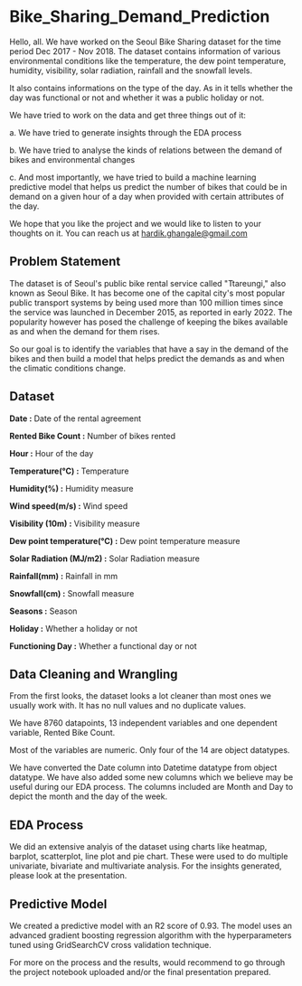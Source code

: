 # Bike_Sharing_Demand_Prediction

Hello, all. We have worked on the Seoul Bike Sharing dataset for the time period Dec 2017 - Nov 2018. The dataset contains information of various environmental conditions like the temperature, the dew point temperature, humidity, visibility, solar radiation, rainfall and the snowfall levels. 

It also contains informations on the type of the day. As in it tells whether the day was functional or not and whether it was a public holiday or not.

We have tried to work on the data and get three things out of it:

a. We have tried to generate insights through the EDA process

b. We have tried to analyse the kinds of relations between the demand of bikes and environmental changes

c. And most importantly, we have tried to build a machine learning predictive model that helps us predict the number of bikes that could be in demand on a given hour of a day when provided with certain attributes of the day.

We hope that you like the project and we would like to listen to your thoughts on it. You can reach us at hardik.ghangale@gmail.com

## Problem Statement

The dataset is of Seoul's public bike rental service called "Ttareungi," also known as Seoul Bike. It has become one of the capital city's most popular public transport systems by being used more than 100 million times since the service was launched in December 2015, as reported in early 2022. The popularity however has posed the challenge of keeping the bikes available as and when the demand for them rises. 

So our goal is to identify the variables that have a say in the demand of the bikes and then build a model that helps predict the demands as and when the climatic conditions change.

## Dataset

**Date :** Date of the rental agreement

**Rented Bike Count :** Number of bikes rented

**Hour :** Hour of the day

**Temperature(°C) :** Temperature 

**Humidity(%) :** Humidity measure

**Wind speed(m/s) :** Wind speed

**Visibility (10m) :** Visibility measure

**Dew point temperature(°C)	:** Dew point temperature measure

**Solar Radiation (MJ/m2)	:** Solar Radiation measure

**Rainfall(mm) :** Rainfall in mm

**Snowfall(cm) :** Snowfall measure

**Seasons :** Season

**Holiday :** Whether a holiday or not

**Functioning Day :** Whether a functional day or not

## Data Cleaning and Wrangling

From the first looks, the dataset looks a lot cleaner than most ones we usually work with. It has no null values and no duplicate values.

We have 8760 datapoints, 13 independent variables and one dependent variable, Rented Bike Count.

Most of the variables are numeric. Only four of the 14 are object datatypes.

We have converted the Date column into Datetime datatype from object datatype. We have also added some new columns which we believe may be useful during our EDA process. The columns included are Month and Day to depict the month and the day of the week.

## EDA Process

We did an extensive analyis of the dataset using charts like heatmap, barplot, scatterplot, line plot and pie chart. These were used to do multiple univariate, bivariate and multivariate analysis. For the insights generated, please look at the presentation.

## Predictive Model

We created a predictive model with an R2 score of 0.93. The model uses an advanced gradient boosting regression algorithm with the hyperparameters tuned using GridSearchCV cross validation technique. 

For more on the process and the results, would recommend to go through the project notebook uploaded and/or the final presentation prepared.
